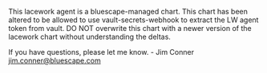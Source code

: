 This lacework agent is a bluescape-managed chart. This chart has been altered to
be allowed to use vault-secrets-webhook to extract the LW agent token from
vault. DO NOT overwrite this chart with a newer version of the lacework chart
without understanding the deltas.

If you have questions, please let me know. - Jim Conner <jim.conner@bluescape.com>
